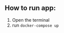 [//]: # ()
[//]: # (    docker run --name springboot-r2dbc-crud-db -e MYSQL_ROOT_PASSWORD=password -e MYSQL_DATABASE=r2dbc -e MYSQL_USER=username -e MYSQL_PASSWORD=password -p 3306:3306 -d mysql:8.0)

[//]: # (   )
[//]: # (    docker exec -i springboot-r2dbc-crud-db mysql -uroot -ppassword -e "GRANT ALL PRIVILEGES ON *.* TO 'username'@'%' WITH GRANT OPTION;")

[//]: # (    docker exec -i springboot-r2dbc-crud-db mysql -uusername -ppassword -e "CREATE DATABASE r2dbc;")

[//]: # (    docker exec -i springboot-r2dbc-crud-db mysql -uusername -ppassword -e "use r2dbc; CREATE TABLE IF NOT EXISTS game &#40;id INT NOT NULL AUTO_INCREMENT, title VARCHAR&#40;255&#41;, description VARCHAR&#40;255&#41;, published BOOLEAN, PRIMARY KEY &#40;id&#41;&#41;;")

[//]: # (    )
[//]: # (    )
[//]: # (    docker build --no-cache -t springboot-r2dbc-crud-app .)

[//]: # (    docker build -t springboot-r2dbc-crud-app .)

[//]: # (    docker rm -f springboot-r2dbc-crud-app || true)

[//]: # (    docker run -p 9898:9899 --name springboot-r2dbc-crud-app --link springboot-r2dbc-crud-db:mysql -e DATABASE_URL=r2dbc:mysql://springboot-r2dbc-crud-db:3306/r2dbc -d springboot-r2dbc-crud-app)

## How to run app:
1. Open the terminal
2. run `docker-compose up`
